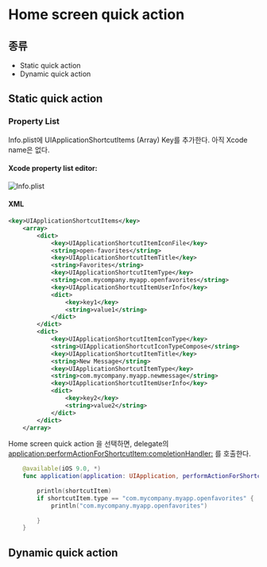 # Home screen quick action

## 종류

- Static quick action
- Dynamic quick action

## Static quick action

### Property List

Info.plist에 UIApplicationShortcutItems (Array) Key를 추가한다. 아직 Xcode name은 없다.

#### Xcode property list editor:

![Info.plist](https://developer.apple.com/library/prerelease/ios/documentation/General/Reference/InfoPlistKeyReference/Art/UIApplicationShortcutItems_plist_editor_2x.png)

#### XML 

```xml
<key>UIApplicationShortcutItems</key>
    <array>
        <dict>
            <key>UIApplicationShortcutItemIconFile</key>
            <string>open-favorites</string>
            <key>UIApplicationShortcutItemTitle</key>
            <string>Favorites</string>
            <key>UIApplicationShortcutItemType</key>
            <string>com.mycompany.myapp.openfavorites</string>
            <key>UIApplicationShortcutItemUserInfo</key>
            <dict>
                <key>key1</key>
                <string>value1</string>
            </dict>
        </dict>
        <dict>
            <key>UIApplicationShortcutItemIconType</key>
            <string>UIApplicationShortcutIconTypeCompose</string>
            <key>UIApplicationShortcutItemTitle</key>
            <string>New Message</string>
            <key>UIApplicationShortcutItemType</key>
            <string>com.mycompany.myapp.newmessage</string>
            <key>UIApplicationShortcutItemUserInfo</key>
            <dict>
                <key>key2</key>
                <string>value2</string>
            </dict>
        </dict>
    </array>
```

Home screen quick action 을 선택하면, delegate의 [application:performActionForShortcutItem:completionHandler:](https://developer.apple.com/library/prerelease/ios/documentation/UIKit/Reference/UIApplicationDelegate_Protocol/index.html#//apple_ref/occ/intfm/UIApplicationDelegate/application:performActionForShortcutItem:completionHandler:) 를 호출한다.

```swift
    @available(iOS 9.0, *)
    func application(application: UIApplication, performActionForShortcutItem shortcutItem: UIApplicationShortcutItem, completionHandler: (Bool) -> Void) {
        
        println(shortcutItem)
        if shortcutItem.type == "com.mycompany.myapp.openfavorites" {
            println("com.mycompany.myapp.openfavorites")
            
        }
    }

```

## Dynamic quick action

